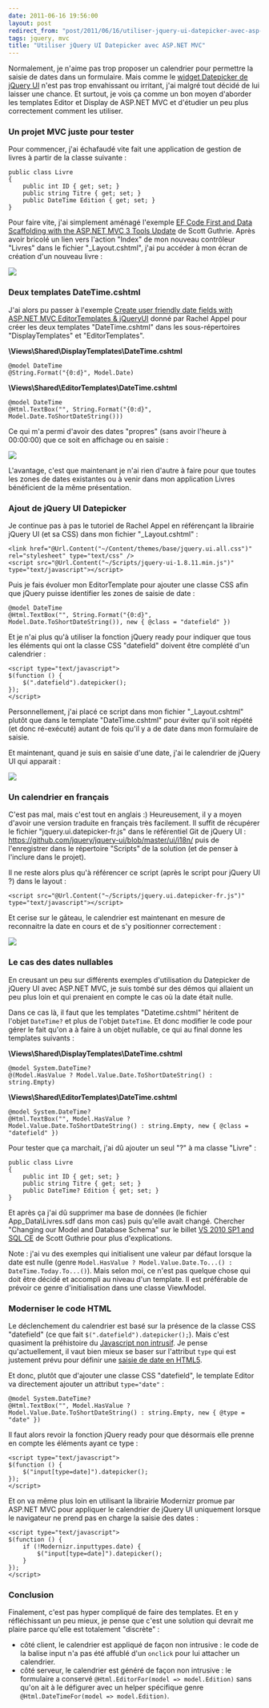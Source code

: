 ```yaml
---
date: 2011-06-16 19:56:00
layout: post
redirect_from: "post/2011/06/16/utiliser-jquery-ui-datepicker-avec-asp-net-mvc"
tags: jquery, mvc
title: "Utiliser jQuery UI Datepicker avec ASP.NET MVC"
---
```


Normalement, je n'aime pas trop proposer un calendrier pour permettre la
saisie de dates dans un formulaire. Mais comme le [widget Datepicker de
jQuery UI](http://jqueryui.com/demos/datepicker/) n'est pas trop envahissant ou irritant, j'ai malgré tout décidé
de lui laisser une chance. Et surtout, je vois ça comme un bon moyen d'aborder
les templates Editor et Display de ASP.NET MVC et d'étudier un peu plus
correctement comment les utiliser.

### Un projet MVC juste pour tester

Pour commencer, j'ai échafaudé vite fait une application de gestion de
livres à partir de la classe suivante :

```
public class Livre
{
    public int ID { get; set; }
    public string Titre { get; set; }
    public DateTime Edition { get; set; }
}
```

Pour faire vite, j'ai simplement aménagé l'exemple [EF Code First and Data Scaffolding with the ASP.NET MVC 3 Tools
Update](http://weblogs.asp.net/scottgu/archive/2011/05/05/ef-code-first-and-data-scaffolding-with-the-asp-net-mvc-3-tools-update.aspx) de Scott Guthrie. Après avoir bricolé un lien vers l'action "Index"
de mon nouveau contrôleur "Livres" dans le fichier "_Layout.cshtml", j'ai pu
accéder à mon écran de création d'un nouveau livre :

![](/public/2011/jquery-datepicker-mvc-01.jpg)

### Deux templates DateTime.cshtml

J'ai alors pu passer à l'exemple [Create user friendly date fields with ASP.NET MVC EditorTemplates
&amp; jQueryUI](http://rachelappel.com/create-user-friendly-date-fields-with-asp.net-mvc-editortemplates-amp-jqueryui) donné par Rachel Appel pour créer les deux templates
"DateTime.cshtml" dans les sous-répertoires "DisplayTemplates" et
"EditorTemplates".

**\Views\Shared\DisplayTemplates\DateTime.cshtml**

```
@model DateTime   
@String.Format("{0:d}", Model.Date)
```

**\Views\Shared\EditorTemplates\DateTime.cshtml**

```
@model DateTime
@Html.TextBox("", String.Format("{0:d}", Model.Date.ToShortDateString()))
```

Ce qui m'a permi d'avoir des dates "propres" (sans avoir l'heure à 00:00:00)
que ce soit en affichage ou en saisie :

![](/public/2011/jquery-datepicker-mvc-02.jpg)

L'avantage, c'est que maintenant je n'ai rien d'autre à faire pour que
toutes les zones de dates existantes ou à venir dans mon application Livres
bénéficient de la même présentation.

### Ajout de jQuery UI Datepicker

Je continue pas à pas le tutoriel de Rachel Appel en référençant la
librairie jQuery UI (et sa CSS) dans mon fichier "_Layout.cshtml" :

```
<link href="@Url.Content("~/Content/themes/base/jquery.ui.all.css")" rel="stylesheet" type="text/css" />
<script src="@Url.Content("~/Scripts/jquery-ui-1.8.11.min.js")" type="text/javascript"></script>
```

Puis je fais évoluer mon EditorTemplate pour ajouter une classe CSS afin que
jQuery puisse identifier les zones de saisie de date :

```
@model DateTime
@Html.TextBox("", String.Format("{0:d}", Model.Date.ToShortDateString()), new { @class = "datefield" })
```

Et je n'ai plus qu'à utiliser la fonction jQuery ready pour indiquer que
tous les éléments qui ont la classe CSS "datefield" doivent être complété d'un
calendrier :

```
<script type="text/javascript">
$(function () {
    $(".datefield").datepicker();
});
</script>
```

Personnellement, j'ai placé ce script dans mon fichier "_Layout.cshtml"
plutôt que dans le template "DateTime.cshtml" pour éviter qu'il soit répété (et
donc ré-exécuté) autant de fois qu'il y a de date dans mon formulaire de
saisie.

Et maintenant, quand je suis en saisie d'une date, j'ai le calendrier de
jQuery UI qui apparait :

![](/public/2011/jquery-datepicker-mvc-03.jpg)

### Un calendrier en français

C'est pas mal, mais c'est tout en anglais :) Heureusement, il y a moyen
d'avoir une version traduite en français très facilement. Il suffit de
récupérer le fichier "jquery.ui.datepicker-fr.js" dans le référentiel Git de
jQuery UI : <https://github.com/jquery/jquery-ui/blob/master/ui/i18n/> puis de
l'enregistrer dans le répertoire "Scripts" de la solution (et de penser à
l'inclure dans le projet).

Il ne reste alors plus qu'à référencer ce script (après le script pour
jQuery UI ?) dans le layout :

```
<script src="@Url.Content("~/Scripts/jquery.ui.datepicker-fr.js")" type="text/javascript"></script>
```

Et cerise sur le gâteau, le calendrier est maintenant en mesure de
reconnaitre la date en cours et de s'y positionner correctement :

![](/public/2011/jquery-datepicker-mvc-04.jpg)

### Le cas des dates nullables

En creusant un peu sur différents exemples d'utilisation du Datepicker de
jQuery UI avec ASP.NET MVC, je suis tombé sur des démos qui allaient un peu
plus loin et qui prenaient en compte le cas où la date était nulle.

Dans ce cas là, il faut que les templates "Datetime.cshtml" héritent de
l'objet `DateTime?` et plus de l'objet `DateTime`. Et
donc modifier le code pour gérer le fait qu'on a à faire à un objet nullable,
ce qui au final donne les templates suivants :

**\Views\Shared\DisplayTemplates\DateTime.cshtml**

```
@model System.DateTime?
@(Model.HasValue ? Model.Value.Date.ToShortDateString() : string.Empty)
```

**\Views\Shared\EditorTemplates\DateTime.cshtml**

```
@model System.DateTime?
@Html.TextBox("", Model.HasValue ? Model.Value.Date.ToShortDateString() : string.Empty, new { @class = "datefield" })
```

Pour tester que ça marchait, j'ai dû ajouter un seul "?" à ma classe
"Livre" :

```
public class Livre
{
    public int ID { get; set; }
    public string Titre { get; set; }
    public DateTime? Edition { get; set; }
}
```

Et après ça j'ai dû supprimer ma base de données (le fichier
App_Data\Livres.sdf dans mon cas) puis qu'elle avait changé. Chercher "Changing
our Model and Database Schema" sur le billet [VS 2010 SP1 and SQL CE](http://weblogs.asp.net/scottgu/archive/2011/01/11/vs-2010-sp1-and-sql-ce.aspx) de Scott Guthrie pour plus
d'explications.

Note : j'ai vu des exemples qui initialisent une valeur par
défaut lorsque la date est nulle (genre `Model.HasValue ?
Model.Value.Date.To...() : DateTime.Today.To...()`). Mais selon moi,
ce n'est pas quelque chose qui doit être décidé et accompli au niveau d'un
template. Il est préférable de prévoir ce genre d'initialisation dans une
classe ViewModel.

### Moderniser le code HTML

Le déclenchement du calendrier est basé sur la présence de la classe CSS
"datefield" (ce que fait `$(".datefield").datepicker();`). Mais
c'est quasiment la préhistoire du [Javascript non
intrusif](http://fr.wikipedia.org/wiki/Javascript_discret). Je pense qu'actuellement, il vaut bien mieux se baser sur
l'attribut `type` qui est justement prévu pour définir une [saisie de date en
HTML5](http://diveintohtml5.org/forms.html#type-date).

Et donc, plutôt que d'ajouter une classe CSS "datefield", le template Editor
va directement ajouter un attribut `type="date"` :

```
@model System.DateTime?
@Html.TextBox("", Model.HasValue ? Model.Value.Date.ToShortDateString() : string.Empty, new { @type = "date" })
```

Il faut alors revoir la fonction jQuery ready pour que désormais elle prenne
en compte les éléments ayant ce type :

```
<script type="text/javascript">
$(function () {
    $("input[type=date]").datepicker();
});
</script>
```

Et on va même plus loin en utilisant la librairie Modernizr promue par
ASP.NET MVC pour appliquer le calendrier de jQuery UI uniquement lorsque le
navigateur ne prend pas en charge la saisie des dates :

```
<script type="text/javascript">
$(function () {
    if (!Modernizr.inputtypes.date) {
        $("input[type=date]").datepicker();
    }
});
</script>
```

### Conclusion

Finalement, c'est pas hyper compliqué de faire des templates. Et en y
réfléchissant un peu mieux, je pense que c'est une solution qui devrait me
plaire parce qu'elle est totalement "discrète" :

* côté client, le calendrier est appliqué de façon non intrusive : le
code de la balise input n'a pas été affublé d'un `onclick` pour lui
attacher un calendrier.
* côté serveur, le calendrier est généré de façon non intrusive : le
formulaire a conservé `@Html.EditorFor(model => model.Edition)`
sans qu'on ait à le défigurer avec un helper spécifique genre
`@Html.DateTimeFor(model => model.Edition)`.
